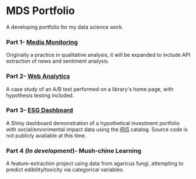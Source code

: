 # MDS Portfolio
A developing portfolio for my data science work.

### Part 1- [Media Monitoring](https://github.com/MDshuey/Portfolio/blob/master/Part%201-%20Media%20Monitoring/MDS_Portfolio.docx)
Originally a practice in qualitative analysis, it will be expanded to include API extraction of news and sentiment analysis.
### Part 2- [Web Analytics](https://github.com/MDshuey/Portfolio/blob/master/Assembled%20Portfolio/AB_Test_Case_Study.pdf)
A case study of an A/B test performed on a library's home page, with hypothesis testing included.
### Part 3- [ESG Dashboard](https://mdshuey.shinyapps.io/ESGdashDemo/)
A Shiny dashboard demonstration of a hypothetical investment portfolio with social/envorimental impact data using the [IRIS](iris.thegiin.org) catalog.
Source code is not publicly available at this time.


### Part 4 *(In development*)- Mush-chine Learning

A feature-extraction project using data from agaricus fungi, attempting to predict edibility/toxicity via categorical variables.
